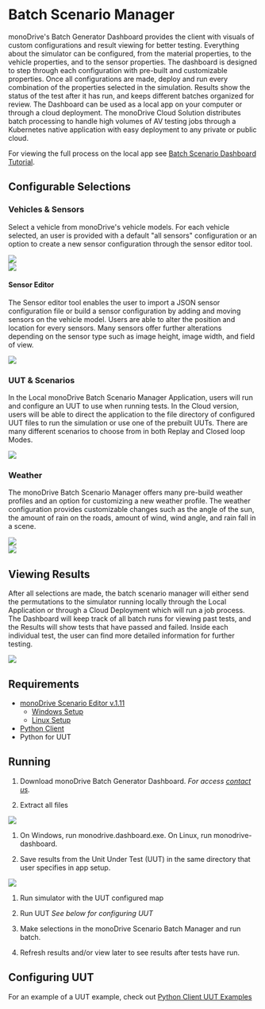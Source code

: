 # Batch Scenario Manager

monoDrive's Batch Generator Dashboard provides the client with visuals of custom configurations and result viewing for better testing. Everything about the simulator can be configured, from the material properties, to the vehicle properties, and to the sensor properties. The dashboard is designed to step through each configuration with pre-built and customizable properties. Once all configurations are made, deploy and run every combination of the properties selected in the simulation. Results show the status of the test after it has run, and keeps different batches organized for review. The Dashboard can be used as a local app on your computer or through a cloud deployment. The monoDrive Cloud Solution distributes batch processing to handle high volumes of AV testing jobs through a Kubernetes native application with easy deployment to any private or public cloud.

For viewing the full process on the local app see [Batch Scenario Dashboard Tutorial](https://www.youtube.com/watch?v=U1x_GU60LPg).


## Configurable Selections

### Vehicles & Sensors

Select a vehicle from monoDrive's vehicle models. For each vehicle selected, an user is provided with a default "all sensors" configuration or an option to create a new sensor configuration through the sensor editor tool.

  <div class="img_container">
    <img class='wide_img' src="../imgs/dashboard_vehicles.png"/>
  </div>

  <div class="img_container">
    <img class='wide_img' src="../imgs/dashboard_sensors.png"/>
  </div>

#### Sensor Editor

The Sensor editor tool enables the user to import a JSON sensor configuration file or build a sensor configuration by adding and moving sensors on the vehicle model. Users are able to alter the position and location for every sensors. Many sensors offer further alterations depending on the sensor type such as image height, image width, and field of view.

  <div class="img_container">
    <img class='wide_img' src="../imgs/dashboard_sensor_editor.png"/>
  </div>

### UUT & Scenarios

In the Local monoDrive Batch Scenario Manager Application, users will run and configure an UUT to use when running tests. In the Cloud version, users will be able to direct the application to the file directory of configured UUT files to run the simulation or use one of the prebuilt UUTs. There are many different scenarios to choose from in both Replay and Closed loop Modes. 

  <div class="img_container">
    <img class='wide_img' src="../imgs/dashboard_scenarios.png"/>
  </div>

### Weather

The monoDrive Batch Scenario Manager offers many pre-build weather profiles and an option for customizing a new weather profile. The weather configuration provides customizable changes such as the angle of the sun, the amount of rain on the roads, amount of wind, wind angle, and rain fall in a scene. 

  <div class="img_container">
    <img class='wide_img' src="../imgs/dashboard_weather.png"/>
  </div>

  <div class="img_container">
    <img class='wide_img' src="../imgs/dashboard_custom_weather.png"/>
  </div>

## Viewing Results

After all selections are made, the batch scenario manager will either send the permutations to the simulator running locally through the Local Application or through a Cloud Deployment which will run a job process. The Dashboard will keep track of all batch runs for viewing past tests, and the Results will show tests that have passed and failed. Inside each individual test, the user can find more detailed information for further testing.

  <div class="img_container">
    <img class='wide_img' src="../imgs/dashboard_results.png"/>
  </div>

## Requirements

 - [monoDrive Scenario Editor v.1.11](https://www.monodrive.io/register)
    - [Windows Setup](../monoDrive_home/getting_started/Windows)
    - [Linux Setup](../monoDrive_home/getting_started/Linux)
 - [Python Client](../python_client/quick_start)
 - Python for UUT

## Running

  1. Download monoDrive Batch Generator Dashboard. *For access [contact us](https://www.monodrive.io/contact).*

  1. Extract all files

  <div class="img_container">
    <img class='wide_img' src="../imgs/dashboard_extract.jpeg"/>
  </div>

  1. On Windows, run monodrive.dashboard.exe. On Linux, run monodrive-dashboard.
 
  1. Save results from the Unit Under Test (UUT) in the same directory that user specifies in app setup. 

  <div class="img_container">
    <img class='wide_img' src="../imgs/dashboard_store.jpeg"/>
  </div>

  1. Run simulator with the UUT configured map 
 
  1. Run UUT *See below for configuring UUT*
 
  1. Make selections in the monoDrive Scenario Batch Manager and run batch. 

  1. Refresh results and/or view later to see results after tests have run. 

## Configuring UUT
  
  For an example of a UUT example, check out [Python Client UUT Examples](https://github.com/monoDriveIO/monodrive-python-client/tree/master/examples)

 <p>&nbsp;</p>